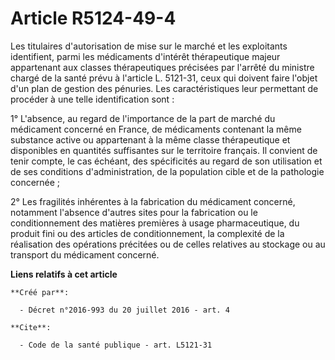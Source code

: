 # Article R5124-49-4

Les titulaires d'autorisation de mise sur le marché et les exploitants identifient, parmi les médicaments d'intérêt
thérapeutique majeur appartenant aux classes thérapeutiques précisées par l'arrêté du ministre chargé de la santé prévu à
l'article L. 5121-31, ceux qui doivent faire l'objet d'un plan de gestion des pénuries. Les caractéristiques leur permettant
de procéder à une telle identification sont : 

1° L'absence, au regard de l'importance de la part de marché du médicament concerné en France, de médicaments contenant la
même substance active ou appartenant à la même classe thérapeutique et disponibles en quantités suffisantes sur le territoire
français. Il convient de tenir compte, le cas échéant, des spécificités au regard de son utilisation et de ses conditions
d'administration, de la population cible et de la pathologie concernée ; 

2° Les fragilités inhérentes à la fabrication du médicament concerné, notamment l'absence d'autres sites pour la fabrication
ou le conditionnement des matières premières à usage pharmaceutique, du produit fini ou des articles de conditionnement, la
complexité de la réalisation des opérations précitées ou de celles relatives au stockage ou au transport du médicament
concerné.

**Liens relatifs à cet article**

	**Créé par**:

	  - Décret n°2016-993 du 20 juillet 2016 - art. 4

	**Cite**:

	  - Code de la santé publique - art. L5121-31
